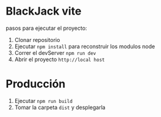 # BlackJack vite

pasos para ejecutar el proyecto:

1. Clonar repositorio
2. Ejecutar ```npm install``` para reconstruir los modulos node
3. Correr el devServer ```npm run dev```
4. Abrir el proyecto ```http://local host```

# Producción

1. Ejecutar ```npm run build```
2. Tomar la carpeta ```dist``` y desplegarla